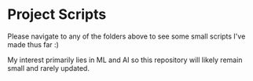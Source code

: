 Project Scripts
===
Please navigate to any of the folders above to see some small scripts I've made thus far :)


My interest primarily lies in ML and AI so this repository will likely remain small and rarely updated.

